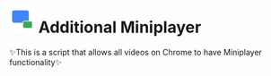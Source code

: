 # <img src="public/icons/icon.png" width="45"> Additional Miniplayer
✨This is a script that allows all videos on Chrome to have Miniplayer functionality✨

